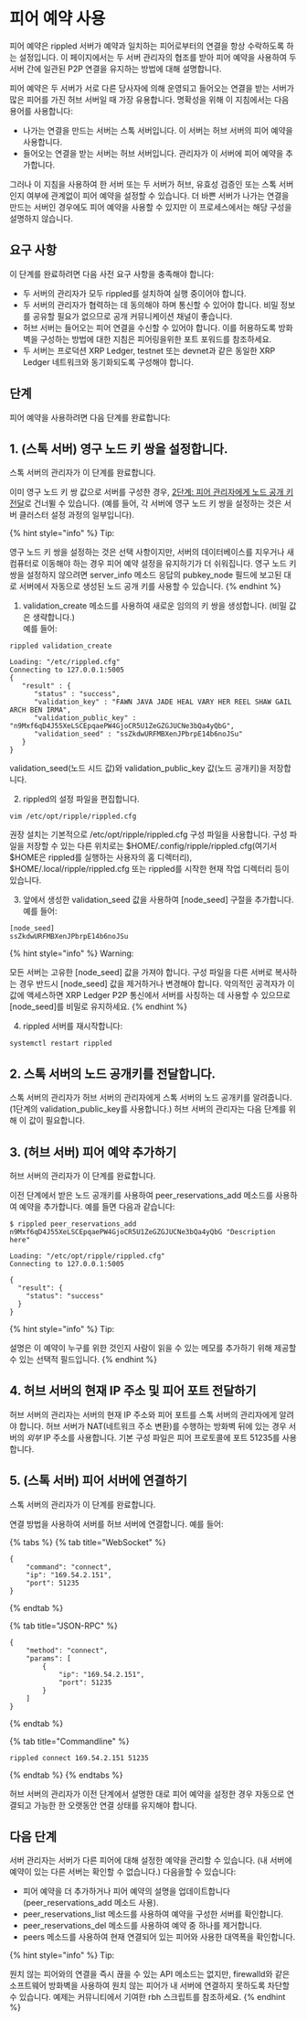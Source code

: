 # 피어 예약 사용

피어 예약은 rippled 서버가 예약과 일치하는 피어로부터의 연결을 항상 수락하도록 하는 설정입니다. 이 페이지에서는 두 서버 관리자의 협조를 받아 피어 예약을 사용하여 두 서버 간에 일관된 P2P 연결을 유지하는 방법에 대해 설명합니다.

피어 예약은 두 서버가 서로 다른 당사자에 의해 운영되고 들어오는 연결을 받는 서버가 많은 피어를 가진 허브 서버일 때 가장 유용합니다. 명확성을 위해 이 지침에서는 다음 용어를 사용합니다:

* 나가는 연결을 만드는 서버는 스톡 서버입니다. 이 서버는 허브 서버의 피어 예약을 사용합니다.
* 들어오는 연결을 받는 서버는 허브 서버입니다. 관리자가 이 서버에 피어 예약을 추가합니다.

그러나 이 지침을 사용하여 한 서버 또는 두 서버가 허브, 유효성 검증인 또는 스톡 서버인지 여부에 관계없이 피어 예약을 설정할 수 있습니다. 더 바쁜 서버가 나가는 연결을 만드는 서버인 경우에도 피어 예약을 사용할 수 있지만 이 프로세스에서는 해당 구성을 설명하지 않습니다.

## 요구 사항

이 단계를 완료하려면 다음 사전 요구 사항을 충족해야 합니다:

* 두 서버의 관리자가 모두 rippled를 설치하여 실행 중이어야 합니다.
* 두 서버의 관리자가 협력하는 데 동의해야 하며 통신할 수 있어야 합니다. 비밀 정보를 공유할 필요가 없으므로 공개 커뮤니케이션 채널이 좋습니다.
* 허브 서버는 들어오는 피어 연결을 수신할 수 있어야 합니다. 이를 허용하도록 방화벽을 구성하는 방법에 대한 지침은 피어링을위한 포트 포워드를 참조하세요.
* 두 서버는 프로덕션 XRP Ledger, testnet 또는 devnet과 같은 동일한 XRP Ledger 네트워크와 동기화되도록 구성해야 합니다.

## 단계

피어 예약을 사용하려면 다음 단계를 완료합니다:

## 1. (스톡 서버) 영구 노드 키 쌍을 설정합니다.

스톡 서버의 관리자가 이 단계를 완료합니다.

이미 영구 노드 키 쌍 값으로 서버를 구성한 경우, [2단계: 피어 관리자에게 노드 공개 키 전달](undefined-6.md#2.-.)로 건너뛸 수 있습니다. (예를 들어, 각 서버에 영구 노드 키 쌍을 설정하는 것은 서버 클러스터 설정 과정의 일부입니다).

{% hint style="info" %}
Tip:

영구 노드 키 쌍을 설정하는 것은 선택 사항이지만, 서버의 데이터베이스를 지우거나 새 컴퓨터로 이동해야 하는 경우 피어 예약 설정을 유지하기가 더 쉬워집니다. 영구 노드 키 쌍을 설정하지 않으려면 server\_info 메소드 응답의 pubkey\_node 필드에 보고된 대로 서버에서 자동으로 생성된 노드 공개 키를 사용할 수 있습니다.
{% endhint %}

1. validation\_create 메소드를 사용하여 새로운 임의의 키 쌍을 생성합니다. (비밀 값은 생략합니다.)\
   예를 들어:&#x20;

```
rippled validation_create

Loading: "/etc/rippled.cfg"
Connecting to 127.0.0.1:5005
{
   "result" : {
      "status" : "success",
      "validation_key" : "FAWN JAVA JADE HEAL VARY HER REEL SHAW GAIL ARCH BEN IRMA",
      "validation_public_key" : "n9Mxf6qD4J55XeLSCEpqaePW4GjoCR5U1ZeGZGJUCNe3bQa4yQbG",
      "validation_seed" : "ssZkdwURFMBXenJPbrpE14b6noJSu"
   }
}
```

validation\_seed(노드 시드 값)와 validation\_public\_key 값(노드 공개키)을 저장합니다.

2. rippled의 설정 파일을 편집합니다.

```
vim /etc/opt/ripple/rippled.cfg
```

권장 설치는 기본적으로 /etc/opt/ripple/rippled.cfg 구성 파일을 사용합니다. 구성 파일을 저장할 수 있는 다른 위치로는 $HOME/.config/ripple/rippled.cfg(여기서 $HOME은 rippled를 실행하는 사용자의 홈 디렉터리), $HOME/.local/ripple/rippled.cfg 또는 rippled를 시작한 현재 작업 디렉터리 등이 있습니다.

3. 앞에서 생성한 validation\_seed 값을 사용하여 \[node\_seed] 구절을 추가합니다.\
   예를 들어:

```
[node_seed]
ssZkdwURFMBXenJPbrpE14b6noJSu
```

{% hint style="info" %}
Warning:

모든 서버는 고유한 \[node\_seed] 값을 가져야 합니다. 구성 파일을 다른 서버로 복사하는 경우 반드시 \[node\_seed] 값을 제거하거나 변경해야 합니다. 악의적인 공격자가 이 값에 액세스하면 XRP Ledger P2P 통신에서 서버를 사칭하는 데 사용할 수 있으므로 \[node\_seed]를 비밀로 유지하세요.
{% endhint %}

4. rippled 서버를 재시작합니다:

```
systemctl restart rippled
```

## 2. 스톡 서버의 노드 공개키를 전달합니다.

스톡 서버의 관리자가 허브 서버의 관리자에게 스톡 서버의 노드 공개키를 알려줍니다. (1단계의 validation\_public\_key를 사용합니다.) 허브 서버의 관리자는 다음 단계를 위해 이 값이 필요합니다.

## 3. (허브 서버) 피어 예약 추가하기

허브 서버의 관리자가 이 단계를 완료합니다.

이전 단계에서 받은 노드 공개키를 사용하여 peer\_reservations\_add 메소드를 사용하여 예약을 추가합니다. 예를 들면 다음과 같습니다:

```
$ rippled peer_reservations_add n9Mxf6qD4J55XeLSCEpqaePW4GjoCR5U1ZeGZGJUCNe3bQa4yQbG "Description here"

Loading: "/etc/opt/ripple/rippled.cfg"
Connecting to 127.0.0.1:5005

{
  "result": {
    "status": "success"
  }
}
```

{% hint style="info" %}
Tip:

설명은 이 예약이 누구를 위한 것인지 사람이 읽을 수 있는 메모를 추가하기 위해 제공할 수 있는 선택적 필드입니다.
{% endhint %}

## 4. 허브 서버의 현재 IP 주소 및 피어 포트 전달하기

허브 서버의 관리자는 서버의 현재 IP 주소와 피어 포트를 스톡 서버의 관리자에게 알려야 합니다. 허브 서버가 NAT(네트워크 주소 변환)를 수행하는 방화벽 뒤에 있는 경우 서버의 _외부_ IP 주소를 사용합니다. 기본 구성 파일은 피어 프로토콜에 포트 51235를 사용합니다.

## 5. (스톡 서버) 피어 서버에 연결하기

스톡 서버의 관리자가 이 단계를 완료합니다.

연결 방법을 사용하여 서버를 허브 서버에 연결합니다. 예를 들어:

{% tabs %}
{% tab title="WebSocket" %}
```
{
    "command": "connect",
    "ip": "169.54.2.151",
    "port": 51235
}
```
{% endtab %}

{% tab title="JSON-RPC" %}
```
{
    "method": "connect",
    "params": [
        {
            "ip": "169.54.2.151",
            "port": 51235
        }
    ]
}
```
{% endtab %}

{% tab title="Commandline" %}
```
rippled connect 169.54.2.151 51235
```
{% endtab %}
{% endtabs %}

허브 서버의 관리자가 이전 단계에서 설명한 대로 피어 예약을 설정한 경우 자동으로 연결되고 가능한 한 오랫동안 연결 상태를 유지해야 합니다.

## 다음 단계

서버 관리자는 서버가 다른 피어에 대해 설정한 예약을 관리할 수 있습니다. (내 서버에 예약이 있는 다른 서버는 확인할 수 없습니다.) 다음을할 수 있습니다:

* 피어 예약을 더 추가하거나 피어 예약의 설명을 업데이트합니다(peer\_reservations\_add 메소드 사용).
* peer\_reservations\_list 메소드를 사용하여 예약을 구성한 서버를 확인합니다.
* peer\_reservations\_del 메소드를 사용하여 예약 중 하나를 제거합니다.
* peers 메소드를 사용하여 현재 연결되어 있는 피어와 사용한 대역폭을 확인합니다.

{% hint style="info" %}
Tip:

원치 않는 피어와의 연결을 즉시 끊을 수 있는 API 메소드는 없지만, firewalld와 같은 소프트웨어 방화벽을 사용하여 원치 않는 피어가 내 서버에 연결하지 못하도록 차단할 수 있습니다. 예제는 커뮤니티에서 기여한 rbh 스크립트를 참조하세요.
{% endhint %}
